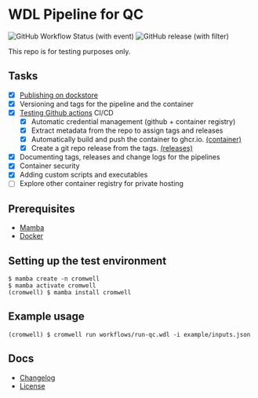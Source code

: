 # WDL Pipeline for QC

![GitHub Workflow Status (with event)](https://img.shields.io/github/actions/workflow/status/maurya-anand/wdl-qc/publish.yml)
![GitHub release (with filter)](https://img.shields.io/github/v/release/maurya-anand/wdl-qc)

This repo is for testing purposes only.

## Tasks

- [x] [Publishing on dockstore](https://dockstore.org/workflows/github.com/maurya-anand/wdl-qc:feat-wdl-imports)
- [x] Versioning and tags for the pipeline and the container
- [x] [Testing Github actions](https://github.com/maurya-anand/wdl-qc/actions) CI/CD
  - [x] Automatic credential management (github + container registry)
  - [x] Extract metadata from the repo to assign tags and releases
  - [x] Automatically build and push the container to ghcr.io. [(container)](https://github.com/users/maurya-anand/packages/container/package/wdl-qc)
  - [x] Create a git repo release from the tags. [(releases)](https://github.com/maurya-anand/wdl-qc/releases)
- [x] Documenting tags, releases and change logs for the pipelines
- [x] Container security
- [x] Adding custom scripts and executables
- [ ] Explore other container registry for private hosting

## Prerequisites

- [Mamba](https://mamba.readthedocs.io/en/latest/index.html)
- [Docker](https://www.docker.com/)

## Setting up the test environment

```{bash}
$ mamba create -n cromwell
$ mamba activate cromwell
(cromwell) $ mamba install cromwell
```

## Example usage

```{bash}
(cromwell) $ cromwell run workflows/run-qc.wdl -i example/inputs.json
```

## Docs

- [Changelog](./CHANGELOG.md)
- [License](./LICENSE)
